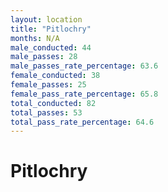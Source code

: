 ```yaml
---
layout: location
title: "Pitlochry"
months: N/A
male_conducted: 44
male_passes: 28
male_passes_rate_percentage: 63.6
female_conducted: 38
female_passes: 25
female_pass_rate_percentage: 65.8
total_conducted: 82
total_passes: 53
total_pass_rate_percentage: 64.6
---
```


# Pitlochry
